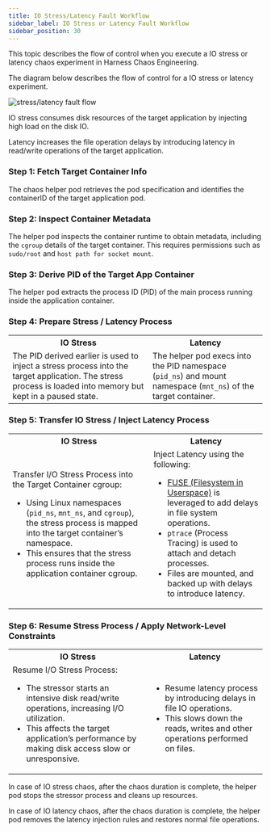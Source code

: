 ```yaml
---
title: IO Stress/Latency Fault Workflow 
sidebar_label: IO Stress or Latency Fault Workflow 
sidebar_position: 30
---
```


This topic describes the flow of control when you execute a IO stress or latency chaos experiment in Harness Chaos Engineering.

The diagram below describes the flow of control for a IO stress or latency experiment. 

![stress/latency fault flow](../static/how-stuff-works/stress-fault-flow.png)

IO stress consumes disk resources of the target application by injecting high load on the disk IO.

Latency increases the file operation delays by introducing latency in read/write operations of the target application.

### Step 1: Fetch Target Container Info
The chaos helper pod retrieves the pod specification and identifies the containerID of the target application pod.

### Step 2: Inspect Container Metadata
The helper pod inspects the container runtime to obtain metadata, including the `cgroup` details of the target container. This requires permissions such as `sudo/root` and `host path for socket mount`.

### Step 3: Derive PID of the Target App Container
The helper pod extracts the process ID (PID) of the main process running inside the application container.

### Step 4: Prepare Stress / Latency Process

<table>
  <tr>
    <th>IO Stress</th>
    <th>Latency</th>
  </tr>
    <td>The PID derived earlier is used to inject a stress process into the target application. The stress process is loaded into memory but kept in a paused state.</td>
    <td>The helper pod execs into the PID namespace (<code>pid_ns</code>) and mount namespace (<code>mnt_ns</code>) of the target container.</td>
</table>


### Step 5: Transfer IO Stress / Inject Latency Process

<table>
  <tr>
    <th>IO Stress</th>
    <th>Latency</th>
  </tr>
  <td>Transfer I/O Stress Process into the Target Container cgroup: 
  <ul><li>Using Linux namespaces (<code>pid_ns</code>, <code>mnt_ns</code>, and <code>cgroup</code>), the stress process is mapped into the target container’s namespace. </li>
  <li>This ensures that the stress process runs inside the application container cgroup. </li></ul></td>
  <td>Inject Latency using the following:
  <ul><li><a href="https://www.kernel.org/doc/html/next/filesystems/fuse.html">FUSE (Filesystem in Userspace)</a> is leveraged to add delays in file system operations.</li>
    <li><code>ptrace</code> (Process Tracing) is used to attach and detach processes.</li>
    <li>Files are mounted, and backed up with delays to introduce latency.</li></ul></td>
</table>


### Step 6: Resume Stress Process / Apply Network-Level Constraints

<table>
  <tr>
    <th>IO Stress</th>
    <th>Latency</th>
  </tr>
  <td>Resume I/O Stress Process:
  <ul><li>The stressor starts an intensive disk read/write operations, increasing I/O utilization.</li>
  <li>This affects the target application’s performance by making disk access slow or unresponsive.</li></ul></td>
  <td> <ul><li>Resume latency process by introducing delays in file IO operations.</li>
  <li>This slows down the reads, writes and other operations performed on files. </li></ul></td>
</table>

In case of IO stress chaos, after the chaos duration is complete, the helper pod stops the stressor process and cleans up resources.

In case of IO latency chaos, after the chaos duration is complete, the helper pod removes the latency injection rules and restores normal file operations.

